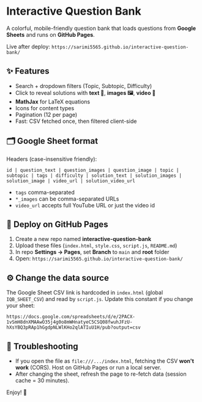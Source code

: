 # Interactive Question Bank

A colorful, mobile-friendly question bank that loads questions from **Google Sheets** and runs on **GitHub Pages**.

Live after deploy: `https://sarimi5565.github.io/interactive-question-bank/`

## ✨ Features
- Search + dropdown filters (Topic, Subtopic, Difficulty)
- Click to reveal solutions with **text 📝**, **images 🖼️**, **video 🎥**
- **MathJax** for LaTeX equations
- Icons for content types
- Pagination (12 per page)
- Fast: CSV fetched once, then filtered client-side

## 🗂 Google Sheet format
Headers (case-insensitive friendly):
```
id | question_text | question_images | question_image | topic | subtopic | tags | difficulty | solution_text | solution_images | solution_image | video_url | solution_video_url
```
- `tags` comma-separated
- `*_images` can be comma-separated URLs
- `video_url` accepts full YouTube URL or just the video id

## 🚀 Deploy on GitHub Pages
1. Create a new repo named **interactive-question-bank**
2. Upload these files (`index.html`, `style.css`, `script.js`, `README.md`)
3. In repo **Settings → Pages**, set **Branch** to `main` and **root** folder
4. Open: `https://sarimi5565.github.io/interactive-question-bank/`

## ⚙️ Change the data source
The Google Sheet CSV link is hardcoded in `index.html` (global `IQB_SHEET_CSV`) and read by `script.js`.
Update this constant if you change your sheet:
```
https://docs.google.com/spreadsheets/d/e/2PACX-1vSmH8dnXMAAwO35j4g0o8mWHnatyeC5CSQ08fwuhJFzU-hXsYBQ3pRAp1hGgdpNLWlKHo2qlATIuU1H/pub?output=csv
```

## 🧪 Troubleshooting
- If you open the file as `file:///.../index.html`, fetching the CSV **won't work** (CORS). Host on GitHub Pages or run a local server.
- After changing the sheet, refresh the page to re-fetch data (session cache = 30 minutes).

Enjoy! 🎉
